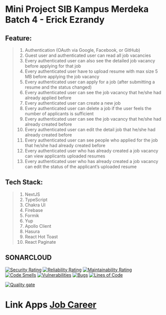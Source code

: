 # Mini Project SIB Kampus Merdeka Batch 4 - Erick Ezrandy

## Feature:

> 1. Authentication (OAuth via Google, Facebook, or GitHub)
> 2. Guest user and authenticated user can read all job vacancies
> 3. Every authenticated user can also see the detailed job vacancy before applying for that job
> 4. Every authenticated user have to upload resume with max size 5 MB before applying the job vacancy
> 5. Every authenticated user can apply for a job (after submitting a resume and the status changed)
> 6. Every authenticated user can see the job vacancy that he/she had already applied before
> 7. Every authenticated user can create a new job
> 8. Every authenticated user can delete a job if the user feels the number of applicants is sufficient
> 9. Every authenticated user can see the job vacancy that he/she had already created before
> 10. Every authenticated user can edit the detail job that he/she had already created before
> 11. Every authenticated user can see people who applied for the job that he/she had already created before
> 12. Every authenticated user who has already created a job vacancy can view applicants uploaded resumes
> 13. Every authenticated user who has already created a job vacancy can edit the status of the applicant’s uploaded resume
>     </br>

## Tech Stack:

> 1. NextJS
> 2. TypeScript
> 3. Chakra UI
> 4. Firebase
> 5. Formik
> 6. Yup
> 7. Apollo Client
> 8. Hasura
> 9. React Hot Toast
> 10. React Paginate
>     </br>

## SONARCLOUD

[![Security Rating](https://sonarcloud.io/api/project_badges/measure?project=ErickEzrandy274_Mini-Project-SIB&metric=security_rating)](https://sonarcloud.io/summary/new_code?id=ErickEzrandy274_Mini-Project-SIB)
[![Reliability Rating](https://sonarcloud.io/api/project_badges/measure?project=ErickEzrandy274_Mini-Project-SIB&metric=reliability_rating)](https://sonarcloud.io/summary/new_code?id=ErickEzrandy274_Mini-Project-SIB)
[![Maintainability Rating](https://sonarcloud.io/api/project_badges/measure?project=ErickEzrandy274_Mini-Project-SIB&metric=sqale_rating)](https://sonarcloud.io/summary/new_code?id=ErickEzrandy274_Mini-Project-SIB)
[![Code Smells](https://sonarcloud.io/api/project_badges/measure?project=ErickEzrandy274_Mini-Project-SIB&metric=code_smells)](https://sonarcloud.io/summary/new_code?id=ErickEzrandy274_Mini-Project-SIB)
[![Vulnerabilities](https://sonarcloud.io/api/project_badges/measure?project=ErickEzrandy274_Mini-Project-SIB&metric=vulnerabilities)](https://sonarcloud.io/summary/new_code?id=ErickEzrandy274_Mini-Project-SIB)
[![Bugs](https://sonarcloud.io/api/project_badges/measure?project=ErickEzrandy274_Mini-Project-SIB&metric=bugs)](https://sonarcloud.io/summary/new_code?id=ErickEzrandy274_Mini-Project-SIB)
[![Lines of Code](https://sonarcloud.io/api/project_badges/measure?project=ErickEzrandy274_Mini-Project-SIB&metric=ncloc)](https://sonarcloud.io/summary/new_code?id=ErickEzrandy274_Mini-Project-SIB)

[![Quality gate](https://sonarcloud.io/api/project_badges/quality_gate?project=ErickEzrandy274_Mini-Project-SIB)](https://sonarcloud.io/summary/new_code?id=ErickEzrandy274_Mini-Project-SIB)

# Link Apps [Job Career](https://job-career.vercel.app/)

